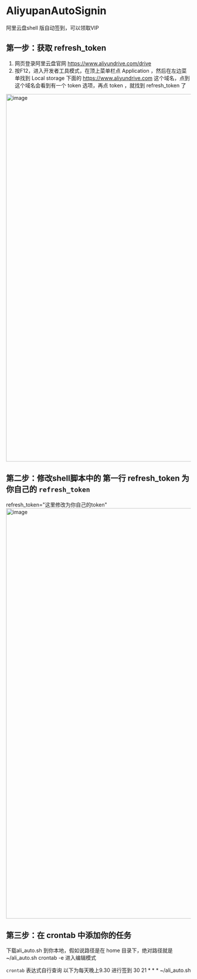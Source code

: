 # AliyupanAutoSignin
阿里云盘shell 版自动签到，可以领取VIP

## 第一步：获取 refresh_token
1. 网页登录阿里云盘官网 https://www.aliyundrive.com/drive
2. 按F12，进入开发者工具模式，在顶上菜单栏点 Application ，然后在左边菜单找到 Local storage 下面的 https://www.aliyundrive.com 这个域名，点到这个域名会看到有一个 token 选项，再点 token ，就找到 refresh_token 了
<img width="1002" alt="image" src="https://user-images.githubusercontent.com/3302461/222120589-e79240fb-26bf-49df-8ddc-691ed1489a13.png">


## 第二步：修改shell脚本中的 第一行 refresh_token 为你自己的 `refresh_token`

refresh_token="这里修改为你自己的token"
<img width="1119" alt="image" src="https://user-images.githubusercontent.com/3302461/222121142-45cbb8ee-e018-4a06-b9bc-0f2dc6f7d0a2.png">


## 第三步：在 crontab 中添加你的任务

下载ali_auto.sh 到你本地，假如说路径是在 home 目录下，绝对路径就是 ~/ali_auto.sh
crontab -e 进入编辑模式

`crontab` 表达式自行查询 以下为每天晚上9.30 进行签到
30 21 * * * ~/ali_auto.sh
